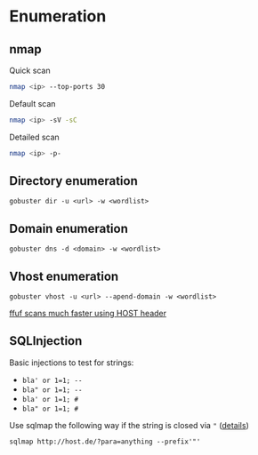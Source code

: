 # Enumeration 

## nmap

Quick scan
```bash
nmap <ip> --top-ports 30
```

Default scan
```bash
nmap <ip> -sV -sC
```

Detailed scan
```bash
nmap <ip> -p-
```

## Directory enumeration
```
gobuster dir -u <url> -w <wordlist>
```

## Domain enumeration
```
gobuster dns -d <domain> -w <wordlist>
```

## Vhost enumeration

```
gobuster vhost -u <url> --apend-domain -w <wordlist>
```

[ffuf scans much faster using HOST header](http://ffuf.me/sub/vhost)

## SQLInjection
Basic injections to test for strings:
- `bla' or 1=1; -- `
- `bla" or 1=1; -- `
- `bla' or 1=1; # `
- `bla" or 1=1; # `

Use sqlmap the following way if the string is closed via `"` ([details](https://github.com/sqlmapproject/sqlmap/wiki/Usage#custom-injection-payload))
```
sqlmap http://host.de/?para=anything --prefix'"'
```